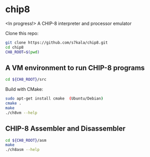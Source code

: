 # chip8
<In progress!>
A CHIP-8 interpreter and processor emulator

Clone this repo:
```bash
git clone https://github.com/s7kala/chip8.git
cd chip8
CH8_ROOT=$(pwd)
```

## A VM environment to run CHIP-8 programs
```bash
cd ${CH8_ROOT}/src
```
Build with CMake:
```bash
sudo apt-get install cmake  (Ubuntu/Debian)
cmake .
make
./ch8vm --help
```
## CHIP-8 Assembler and Disassembler
```bash
cd ${CH8_ROOT}/asm
make
./ch8asm --help
```
